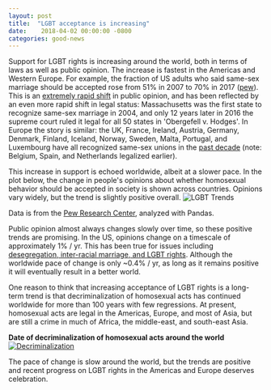 ```yaml
---
layout: post
title:  "LGBT acceptance is increasing"
date:    2018-04-02 00:00:00 -0800
categories: good-news
---
```


Support for LGBT rights is increasing around the world, both in terms of laws as well as public opinion. The increase is fastest in the Americas and Western Europe. For example, the fraction of US adults who said same-sex marriage should be accepted rose from 51% in 2007 to 70% in 2017 ([pew](http://www.people-press.org/2017/10/05/5-homosexuality-gender-and-religion/)). This is an [extremely rapid shift](https://www.bloomberg.com/graphics/2015-pace-of-social-change/) in public opinion, and has been reflected by an even more rapid shift in legal status: Massachusetts was the first state to recognize same-sex marriage in 2004, and only 12 years later in 2016 the supreme court ruled it legal for all 50 states in 'Obergefell v. Hodges'. In Europe the story is similar: the UK, France, Ireland, Austria, Germany, Denmark, Finland, Iceland, Norway, Sweden, Malta, Portugal, and Luxembourg have all recognized same-sex unions in the [past decade](https://en.wikipedia.org/wiki/LGBT_rights_in_Europe) (note: Belgium, Spain, and Netherlands legalized earlier). 

This increase in support is echoed worldwide, albeit at a slower pace. In the plot below, the change in people's opinions about whether homosexual behavior should be accepted in society is shown across countries. Opinions vary widely, but the trend is slightly positive overall. 
![LGBT Trends]({{site.baseurl}}/assets/img/LGBT_trends.png)

Data is from the [Pew Research Center](http://www.pewglobal.org/2013/06/04/the-global-divide-on-homosexuality/), analyzed with Pandas. 

Public opinion almost always changes slowly over time, so these positive trends are promising. In the US, opinions change on a timescale of approximately 1% / yr. This has been true for issues including [desegregation, inter-racial marriage, and LGBT rights](https://www.economist.com/news/united-states/21656667-nine-judges-are-being-asked-compensate-political-stalemate-both-troubling). Although the worldwide pace of change is only ~0.4% / yr, as long as it remains positive it will eventually result in a better world. 

One reason to think that increasing acceptance of LGBT rights is a long-term trend is that decriminalization of homosexual acts has continued worldwide for more than 100 years with few regressions. At present, homosexual acts are legal in the Americas, Europe, and most of Asia, but are still a crime in much of Africa, the middle-east, and south-east Asia. 

**Date of decriminalization of homosexual acts around the world**
[![Decriminalization]({{site.baseurl}}/assets/img/Decriminalization_of_Homosexuality_by_country_or_territory.png)](https://commons.wikimedia.org/wiki/File:Decriminalization_of_Homosexuality_by_country_or_territory.svg)

The pace of change is slow around the world, but the trends are positive and recent progress on LGBT rights in the Americas and Europe deserves celebration.
